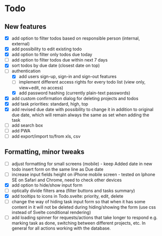 # Todo

## New features

- [x] add option to filter todos based on responsible person (internal, external)
- [x] add possibility to edit existing todo
- [x] add option to filter only todos due today
- [ ] add option to filter todos due within next 7 days
- [x] sort todos by due date (closest date on top)
- [ ] authentication
  - [x] add users sign-up, sign-in and sign-out features
  - [ ] implement different access rights for every todo list (view only, view+edit, no access)
  - [x] add password hashing (currently plain-text passwords)
- [x] add custom confirmation dialog for deleting projects and todos
- [x] add task priorities: standard, high, top
- [x] add revised due date with possibility to change it in addition to original due date, which will remain always the same as set when adding the task
- [ ] add search box
- [ ] add PWA 
- [ ] add export/import to/from xls, csv

## Formatting, minor tweaks

- [ ] adjust formatting for small screens (mobile) - keep Added date in new todo insert form on the same line as Due date
- [ ] increase input fields height on iPhone mobile screen - tested on Iphone SE on Safari and Chrome, need to check other devices
- [x] add option to hide/show input form
- [ ] optically divide filters area (filter buttons and tasks summary)
- [x] add tooltips to icons in Todo.svelte: priority, edit, delete
- [ ] change the way of hiding task input form so that when it has some content in it will not be deleted during hiding/showing the form (use css instead of Svelte conditional rendering)
- [ ] add loading spinner for requests/actions that take longer to respond e.g. marking task as done, switching between different projects, etc. In general for all actions working with the database.
